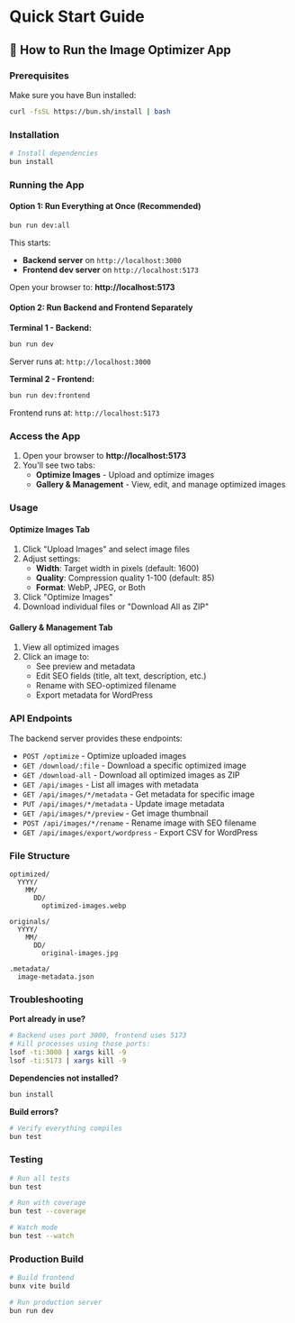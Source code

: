 # Quick Start Guide

## 🚀 How to Run the Image Optimizer App

### Prerequisites

Make sure you have Bun installed:
```bash
curl -fsSL https://bun.sh/install | bash
```

### Installation

```bash
# Install dependencies
bun install
```

### Running the App

#### Option 1: Run Everything at Once (Recommended)

```bash
bun run dev:all
```

This starts:
- **Backend server** on `http://localhost:3000`
- **Frontend dev server** on `http://localhost:5173`

Open your browser to: **http://localhost:5173**

#### Option 2: Run Backend and Frontend Separately

**Terminal 1 - Backend:**
```bash
bun run dev
```
Server runs at: `http://localhost:3000`

**Terminal 2 - Frontend:**
```bash
bun run dev:frontend
```
Frontend runs at: `http://localhost:5173`

### Access the App

1. Open your browser to **http://localhost:5173**
2. You'll see two tabs:
   - **Optimize Images** - Upload and optimize images
   - **Gallery & Management** - View, edit, and manage optimized images

### Usage

#### Optimize Images Tab
1. Click "Upload Images" and select image files
2. Adjust settings:
   - **Width**: Target width in pixels (default: 1600)
   - **Quality**: Compression quality 1-100 (default: 85)
   - **Format**: WebP, JPEG, or Both
3. Click "Optimize Images"
4. Download individual files or "Download All as ZIP"

#### Gallery & Management Tab
1. View all optimized images
2. Click an image to:
   - See preview and metadata
   - Edit SEO fields (title, alt text, description, etc.)
   - Rename with SEO-optimized filename
   - Export metadata for WordPress

### API Endpoints

The backend server provides these endpoints:

- `POST /optimize` - Optimize uploaded images
- `GET /download/:file` - Download a specific optimized image
- `GET /download-all` - Download all optimized images as ZIP
- `GET /api/images` - List all images with metadata
- `GET /api/images/*/metadata` - Get metadata for specific image
- `PUT /api/images/*/metadata` - Update image metadata
- `GET /api/images/*/preview` - Get image thumbnail
- `POST /api/images/*/rename` - Rename image with SEO filename
- `GET /api/images/export/wordpress` - Export CSV for WordPress

### File Structure

```
optimized/
  YYYY/
    MM/
      DD/
        optimized-images.webp

originals/
  YYYY/
    MM/
      DD/
        original-images.jpg

.metadata/
  image-metadata.json
```

### Troubleshooting

**Port already in use?**
```bash
# Backend uses port 3000, frontend uses 5173
# Kill processes using those ports:
lsof -ti:3000 | xargs kill -9
lsof -ti:5173 | xargs kill -9
```

**Dependencies not installed?**
```bash
bun install
```

**Build errors?**
```bash
# Verify everything compiles
bun test
```

### Testing

```bash
# Run all tests
bun test

# Run with coverage
bun test --coverage

# Watch mode
bun test --watch
```

### Production Build

```bash
# Build frontend
bunx vite build

# Run production server
bun run dev
```


